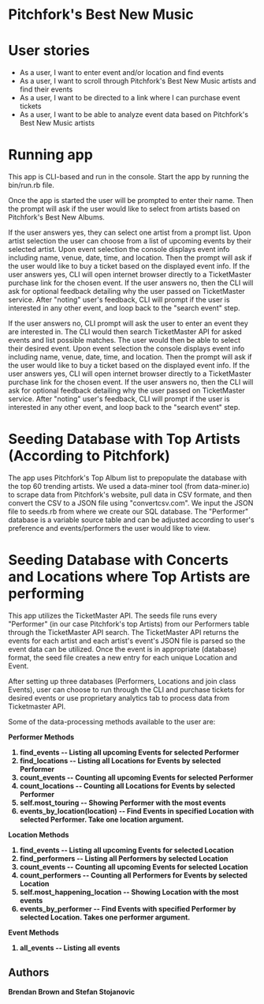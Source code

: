 # Pitchfork's Best New Music

# User stories

* As a user, I want to enter event and/or location and find events
* As a user, I want to scroll through Pitchfork's Best New Music artists and find their events
* As a user, I want to be directed to a link where I can purchase event tickets
* As a user, I want to be able to analyze event data based on Pitchfork's Best New Music artists

# Running app

This app is CLI-based and run in the console. Start the app by running the bin/run.rb file.
 
Once the app is started the user will be prompted to enter their name. Then the prompt will ask if the user would like to select from artists based on Pitchfork's Best New Albums.
 
If the user answers yes, they can select one artist from a prompt list. Upon artist selection the user can choose from a list of upcoming events by their selected artist. Upon event selection the console displays event info including name, venue, date, time, and location. Then the prompt will ask if the user would like to buy a ticket based on the displayed event info. If the user answers yes, CLI will open internet browser directly to a TicketMaster purchase link for the chosen event.  If the user answers no, then the CLI will ask for optional feedback detailing why the user passed on TicketMaster service. After "noting" user's feedback, CLI will prompt if the user is interested in any other event, and loop back to the "search event" step.

If the user answers no, CLI prompt will ask the user to enter an event they are interested in. The CLI would then search TicketMaster API for asked events and list possible matches. The user would then be able to select their desired event. Upon event selection the console displays event info including name, venue, date, time, and location. Then the prompt will ask if the user would like to buy a ticket based on the displayed event info. If the user answers yes, CLI will open internet browser directly to a TicketMaster purchase link for the chosen event. If the user answers no, then the CLI will ask for optional feedback detailing why the user passed on TicketMaster service. After "noting" user's feedback, CLI will prompt if the user is interested in any other event, and loop back to the "search event" step.

# Seeding Database with Top Artists (According to Pitchfork)

The app uses Pitchfork's Top Album list to prepopulate the database with the top 60 trending artists. We used a data-miner tool (from data-miner.io) to scrape data from Pitchfork's website, pull data in CSV formate, and then convert the CSV to a JSON file using "convertcsv.com". We input the JSON file to seeds.rb from where we create our SQL database. The "Performer" database is a variable source table and can be adjusted according to user's preference and events/performers the user would like to view. 

# Seeding Database with Concerts and Locations where Top Artists are performing

This app utilizes the TicketMaster API. The seeds file runs every "Performer" (in our case Pitchfork's top Artists) from our Performers table through the TicketMaster API search. The TicketMaster API returns the events for each artist and each artist's event's JSON file is parsed so the event data can be utilized. Once the event is in appropriate (database) format, the seed file creates a new entry for each unique Location and Event. 

After setting up three databases (Performers, Locations and join class Events), user can choose to run through the CLI and purchase tickets for desired events or use proprietary analytics tab to process data from Ticketmaster API. 

Some of the data-processing methods available to the user are:

  <b>Performer Methods<b>
 
  1) find_events -- Listing all upcoming Events for selected Performer
  2) find_locations -- Listing all Locations for Events by selected Performer 
  3) count_events -- Counting all upcoming Events for selected Performer
  4) count_locations -- Counting all Locations for Events by selected Performer
  5) self.most_touring -- Showing Performer with the most events
  6) events_by_location(location) -- Find Events in specified Location with selected Performer. Take one location argument.

  <b>Location Methods<b>
 
  1) find_events -- Listing all upcoming Events for selected Location
  2) find_performers -- Listing all Performers by selected Location 
  3) count_events -- Counting all upcoming Events for selected Location
  4) count_performers -- Counting all Performers for Events by selected Location 
  5) self.most_happening_location -- Showing Location with the most events
  6) events_by_performer -- Find Events with specified Performer by selected Location. Takes one performer argument.

   <b>Event Methods<b>
 
  1) all_events -- Listing all events 
 

 ## Authors
 
  Brendan Brown and Stefan Stojanovic
 
